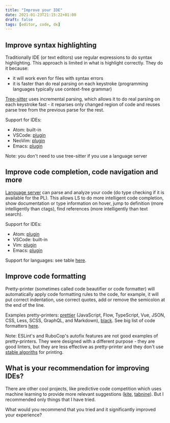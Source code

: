 ```yaml
---
title: "Improve your IDE"
date: 2021-01-23T21:15:22+01:00
draft: false
tags: [editor, code, dx]
---
```


## Improve syntax highlighting

Traditionally IDE (or text editors) use regular expressions to do syntax highlighting. This approach is limited in what is highlight correctly. They do it because:

- it will work even for files with syntax errors
- it is faster than do real parsing on each keystroke (programming languages typically use context-free grammar)

[Tree-sitter](https://tree-sitter.github.io/tree-sitter/) uses incremental parsing, which allows it to do real parsing on each keystroke fast - it reparses only changed region of code and reuses parse tree from the previous parse for the rest.

Support for IDEs:

- Atom: built-in
- VSCode: [plugin](https://marketplace.visualstudio.com/items?itemName=georgewfraser.vscode-tree-sitter)
- NeoVim: [plugin](https://github.com/nvim-treesitter/nvim-treesitter)
- Emacs: [plugin](https://github.com/ubolonton/emacs-tree-sitter)

Note: you don't need to use tree-sitter if you use a language server

## Improve code completion, code navigation and more

[Language server](https://langserver.org/) can parse and analyze your code (do type checking if it is available for the PL). This allows LS to do more intelligent code completion, show documentation or type information on hover, jump to definition (more intelligently than ctags), find references (more intelligently than text search).

Support for IDEs:

- Atom: [plugin](https://github.com/atom/atom-languageclient)
- VSCode: built-in
- Vim: [plugin](https://github.com/iamcco/vim-language-server)
- Emacs: [plugin](https://github.com/emacs-lsp/lsp-mode/)

Support for languages: see table [here](https://langserver.org/).

## Improve code formatting

Pretty-printer (sometimes called code beautifier or code formatter) will automatically apply code formatting rules to the code, for example, it will put correct indentation, use correct quotes, add or remove the semicolon at the end of the line.

Examples pretty-printers: [prettier](https://github.com/prettier) (JavaScript, Flow, TypeScript, Vue, JSON, CSS, Less, SCSS, GraphQL, and Markdown), [black](https://github.com/psf/black). See big list of code formatters [here](https://github.com/rishirdua/awesome-code-formatters).

Note: ESLint's and RuboCop's autofix features are not good examples of pretty-printers. They were designed with a different purpose - they are good linters, but they are less effective as pretty-printer and they don't use [stable algoriths](https://en.wikipedia.org/wiki/Stable_algorithm) for printing.

## What is your recommendation for improving IDEs?

There are other cool projects, like predictive code competition which uses machine learning to provide more relevant suggestions ([kite](https://www.kite.com/pricing/), [tabnine](https://www.tabnine.com/)). But I recommended only things that I have tried.

What would you recommend that you tried and it significantly improved your experience?
